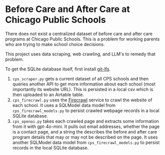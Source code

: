 # Before Care and After Care at Chicago Public Schools

There does not exist a centralized dataset of before care and after care programs at Chicago Public Schools.  This is a problem for working parents who are trying to make school choice decisions.

This project uses data scraping, web crawling, and LLM's to remedy that problem.

To get the SQLite database itself, first install [git-lfs](https://docs.github.com/en/repositories/working-with-files/managing-large-files/installing-git-large-file-storage).


1. `cps_scraper.py` gets a current dataset of all CPS schools and then queries another API to get more information about each school (most importantly its website URL).  This is persisted in a local csv which is then uploaded to an Airtable table.
2. `cps_firecrawl.py` uses the [Firecrawl](https://www.firecrawl.dev/) service to crawl the website of each school.  It uses a SQLModel data model from `cps_firecrawl_models.py` to persist crawled webpage records in a local SQLite database.
3. `cps_openai.py` takes each crawled page and extracts some information from it with gpt-4o-mini.  It pulls out email addresses, whether the page is a contact page, and a string the describes the before and after care program details that may or may not be described on the page.  It uses another SQLModel data model from `cps_firecrawl_models.py` to persist records in the local SQLite database.
